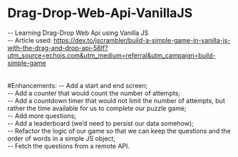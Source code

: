 # Drag-Drop-Web-Api-VanillaJS
-- Learning Drag-Drop Web Api using Vanilla JS<br />
-- Article used: https://dev.to/jscrambler/build-a-simple-game-in-vanilla-js-with-the-drag-and-drop-api-58lf?utm_source=echojs.com&utm_medium=referral&utm_campaign=build-simple-game<br />
<br />
<br />
#Enhancements:
-- Add a start and end screen;<br />
-- Add a counter that would count the number of attempts;<br />
-- Add a countdown timer that would not limit the number of attempts, but rather the time available for us to complete our puzzle game;<br />
-- Add more questions;<br />
-- Add a leaderboard (we’d need to persist our data somehow);<br />
-- Refactor the logic of our game so that we can keep the questions and the order of words in a simple JS object;<br />
-- Fetch the questions from a remote API.<br />
